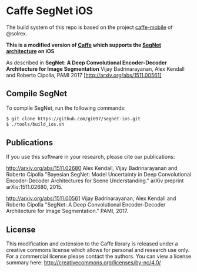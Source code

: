 # Caffe SegNet iOS

The build system of this repo is based on the project [caffe-mobile](https://github.com/solrex/caffe-mobile)
of @solrex.

**This is a modified version of [Caffe](https://github.com/BVLC/caffe) which supports the [SegNet architecture](http://mi.eng.cam.ac.uk/projects/segnet/) on iOS**

As described in **SegNet: A Deep Convolutional Encoder-Decoder Architecture for Image Segmentation** Vijay Badrinarayanan, Alex Kendall and Roberto Cipolla, PAMI 2017 [http://arxiv.org/abs/1511.00561]

## Compile SegNet

To compile SegNet, run the following commands:

```bash
$ git clone https://github.com/gi097/segnet-ios.git
$ ./tools/build_ios.sh
```

## Publications

If you use this software in your research, please cite our publications:

http://arxiv.org/abs/1511.02680
Alex Kendall, Vijay Badrinarayanan and Roberto Cipolla "Bayesian SegNet: Model Uncertainty in Deep Convolutional Encoder-Decoder Architectures for Scene Understanding." arXiv preprint arXiv:1511.02680, 2015.

http://arxiv.org/abs/1511.00561
Vijay Badrinarayanan, Alex Kendall and Roberto Cipolla "SegNet: A Deep Convolutional Encoder-Decoder Architecture for Image Segmentation." PAMI, 2017. 

## License

This modification and extension to the Caffe library is released under a creative commons license which allows for personal and research use only. For a commercial license please contact the authors. You can view a license summary here:
http://creativecommons.org/licenses/by-nc/4.0/
